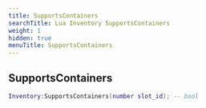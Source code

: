 ```yaml
---
title: SupportsContainers
searchTitle: Lua Inventory SupportsContainers
weight: 1
hidden: true
menuTitle: SupportsContainers
---
```

## SupportsContainers
```lua
Inventory:SupportsContainers(number slot_id); -- bool
```
